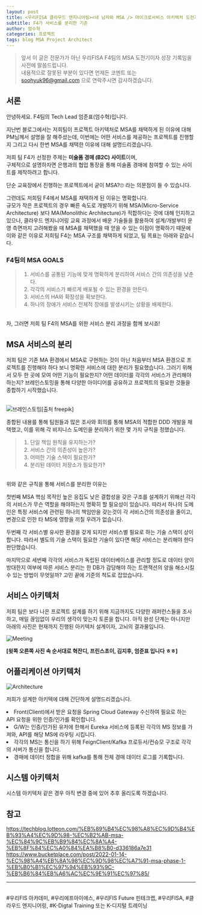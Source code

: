 ```yaml
---
layout: post
title: <우리FISA 클라우드 엔지니어링><네 남자와 MSA /> 마이크로서비스 아키텍처 도전기(2) - MSA,서비스는 무슨 기준으로 분리해야 해?
subtitle: F4가 서비스를 분리한 기준
author: 엄수혁
categories: 프로젝트
tags: blog MSA Project Architect
---
```


> 앞서 이 글은 전문가가 아닌 우리FISA F4팀의 MSA 도전기이자 성장 기록임을 사전에 말씀드립니다. <br>
> 내용적으로 잘못된 부분이 있다면 언제든 코멘트 또는 soohyuk96@gmail.com 으로 연락주시면 감사하겠습니다.

## 서론

안녕하세요. F4팀의 Tech Lead 엄준표(엄수혁)입니다.<br>

지난번 블로그에서는 저희팀이 프로젝트 아키텍처로 MSA를 채택하게 된 이유에 대해 PM님께서 설명을 잘 해주셨는데,
이번에는 어떤 서비스를 제공하는 프로젝트를 진행할 지 그리고 다시 한번 MSA를 채택한 이유에 대해 설명드리겠습니다.

저희 팀 F4가 선정한 주제는 **미술품 경매 (B2C) 사이트**이며,<br>
구체적으로 설명하자면 은행과의 협업 통장을 통해 미술품 경매에 참여할 수 있는 사이트를 제작하려고 합니다.

단순 교육장에서 진행하는 프로젝트에서 굳이 MSA?🙄 라는 의문점이 들 수 있습니다.

그련데도 저희팀 F4에서 MSA를 채택하게 된 이유는 명확합니다.<br>
규모가 작은 프로젝트의 경우 빠른 속도로 개발하기 위해 MSA(Micro-Service Architecture) 보다 MA(Monolithic Architecture)가 적합하다는 것에 대해 인지하고 있으나,
클라우드 엔지니어링 교육 과정에서 배운 기술들을 활용하여 설계/개발부터 운영 측면까지 고려해봤을 때 MSA를 채택했을 때 얻을 수 있는 이점이 명확하기 때문에
이와 같은 이유로 저희팀 F4는 MSA 구조를 채택하게 되었고, 팀 목표는 아래와 같습니다.

### F4팀의 MSA GOALS

> 1. 서비스를 공통된 기능에 맞게 명확하게 분리하여 서비스 간의 의존성을 낮춘다.
> 2. 각각의 서비스가 빠르게 배포될 수 있는 환경을 만든다.
> 3. 서비스의 HA와 확장성을 확보한다.
> 4. 하나의 장애가 서비스 전체적 장애를 발생시키는 상황을 배제한다.

<br>자, 그러면 저희 팀 F4의 MSA를 위한 서비스 분리 과정을 함께 보시죠!

## MSA 서비스의 분리

저희 팀은 기존 MA 환경에서 MSA로 구현하는 것이 아닌 처음부터 MSA 환경으로 프로젝트를 진행해야 하다 보니 명확한 서비스에 대한 분리가 필요했습니다.
그러기 위해서 모두 한 곳에 모여 어떤 기능이 필요한지? 어떤 데이터를 각각의 서비스가 관리해야하는지? 브레인스토밍을 통해 다양한 아이디어를 공유하고 프로젝트의 필요한 것들을 종합하기 시작했습니다.
<br><br>

![브레인스토밍](https://img.freepik.com/free-photo/workplace-violence-taking-place-between-colleagues_23-2149361846.jpg?w=2000&t=st=1692973630~exp=1692974230~hmac=24732d4dd36dc4ec12354ea2200ea9574c5ed91fffe8152be9fc3af20ea52b6f)[출처 freepik]

종합된 내용를 통해 팀원들과 많은 조사와 회의를 통해 MSA의 적합한 DDD 개발을 채택했고, 이를 위해 각 비지니스 도메인을 분리하기 위한 몇 가지 규칙을 정했습니다.

> 1. 단일 책임 원칙을 유지하는가?
> 2. 서비스 간의 의존성이 높은가?
> 3. 어떠한 기술 스택이 필요한가?
> 4. 분리된 데이터 저장소가 필요한가?

<br>
위와 같은 규칙을 통해 서비스를 분리한 이유는

첫번째 MSA 핵심 목적인 높은 응집도 낮은 결합성을 갖은 구조를 설계하기 위해선 각각의 서비스가 무슨 역할을 해야하는지 명확히 할 필요성이 있습니다.
따라서 하나의 도메인은 특정 서비스에 관련된 하나의 책임만을 갖는것이 각 서비스간의 의존성을 줄이고, 변경으로 인한 타 MS에 영향을 끼칠 우려가 없습니다.

두번째 각 서비스별 유사한 환경을 갖게 되지만 서비스별 필요로 하는 기술 스택이 상이합니다. 따라서 별도의 기술 스택이 필요한 기술이 있다면 해당 서비스는 분리해야 한다 판단했습니다.

마지막으로 세번째 각각의 서비스가 독립된 데이터베이스를 관리할 정도로 데이터 양이 방대한지 여부에 따른 서비스 분리는 한 DB가 감당해야 하는 트랜잭션의 양을 해소시킬 수 있는 방법이 무엇일까? 고민 끝에 기준의 척도로 잡았습니다.

## 서비스 아키텍처

저희 팀은 보다 나은 프로젝트 설계를 하기 위해 지금까지도 다양한 래퍼런스들을 조사하고, 매일 끊임없이 우리의 생각이 맞는지 토론을 합니다.
아직 완성 단계는 아니지만 아래의 사진은 현재까지 진행된 아키텍처 설계이자, 고뇌의 결과물입니다.

![Meeting](https://user-images.githubusercontent.com/100395924/263306652-101973d8-b8d6-4ba4-88cb-e68370f0b4ad.png)

**[윗쪽 오른쪽 사진 속 순서대로 혁잔디, 프린스초이, 김지후, 엄준표 입니다 ㅎㅎ]**<br>

## 어플리케이션 아키텍처

![Architecture](https://user-images.githubusercontent.com/100395924/263306576-797020e7-06ef-41d2-944f-d2ba91f0130e.png)

저희가 설계한 아키텍에 대해 간단하게 설명드리겠습니다.

<li>
    Front(Client)에서 받은 요청을 Spring Cloud Gateway 수신하여 필요로 하는 API 요청을 위한 인증/인가를 확인합니다.
</li>
<li>
    G/W는 인증/인가된 유저에 한해서 Eureka 서비스에 등록된 각각의 MS 정보를 가져와, API를 해당 MS에 라우팅 시킵니다.
</li>
<li>
    각각의 MS는 통신을 하기 위해 FeignClient/Kafka 프로듀서/컨슈모 구조로 각각의 서버가 통신을 합니다.
</li>
<li>
    경매에 데이터 정합을 위해 kafka를 통해 전체 경매 데이터 로그를 기록합니다.
</li>

## 시스템 아키텍처

시스템 아키텍처 같은 경우 아직 변경 중에 있어 추후 올리도록 하겠습니다.

## 참고

<a href="https://techblog.lotteon.com/%EB%89%B4%EC%98%A8%EC%9D%B4%EB%93%A4%EC%9D%98-%EC%B2%AB-msa-%EC%84%9C%EB%B9%84%EC%8A%A4-%EB%8F%84%EC%A0%84%EA%B8%B0-d336186a7e31" alt="">https://techblog.lotteon.com/%EB%89%B4%EC%98%A8%EC%9D%B4%EB%93%A4%EC%9D%98-%EC%B2%AB-msa-%EC%84%9C%EB%B9%84%EC%8A%A4-%EB%8F%84%EC%A0%84%EA%B8%B0-d336186a7e31 <br>
<a href="https://www.bucketplace.com/post/2022-01-14-%EC%98%A4%EB%8A%98%EC%9D%98%EC%A7%91-msa-phase-1-%EB%B0%B1%EC%97%94%EB%93%9C-%EB%B6%84%EB%A6%AC%EC%9E%91%EC%97%85" alt="">https://www.bucketplace.com/post/2022-01-14-%EC%98%A4%EB%8A%98%EC%9D%98%EC%A7%91-msa-phase-1-%EB%B0%B1%EC%97%94%EB%93%9C-%EB%B6%84%EB%A6%AC%EC%9E%91%EC%97%85/

<hr/>
<br> #우리FIS 아카데미, #우리에프아이에스, #우리FIS Future 핀테크랩, #우리FISA, #클라우드 엔지니어링, #K-Digtal Training 또는 K-디지털 트레이닝
